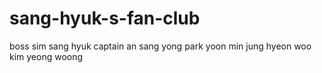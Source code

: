 # sang-hyuk-s-fan-club
boss sim sang hyuk
captain an sang yong
park yoon min
jung hyeon woo
kim yeong woong
